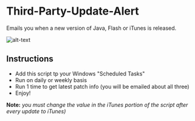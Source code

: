 # Third-Party-Update-Alert
Emails you when a new version of Java, Flash or iTunes is released.

![alt-text](https://i.imgur.com/579IY8B.png "Look at this!")

## Instructions
- Add this script tp your Windows "Scheduled Tasks"
- Run on daily or weekly basis
- Run 1 time to get latest patch info (you will be emailed about all three)
- Enjoy!

**Note:** *you must change the value in the iTunes portion of the script after every update to iTunes)*
